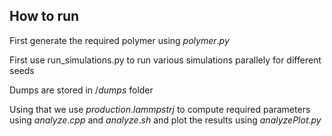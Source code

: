 ## How to run 

First generate the required polymer using $polymer.py$

First use run_simulations.py to run various simulations parallely for different seeds

Dumps are stored in $/dumps$ folder 

Using that we use $production.lammpstrj$ to compute required parameters using $analyze.cpp$ and $analyze.sh$ and plot the results using $analyzePlot.py$